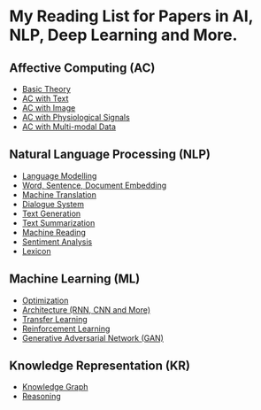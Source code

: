 # My Reading List for Papers in AI, NLP, Deep Learning and More.

## Affective Computing (AC)

 - [Basic Theory](./AC/AC_theory.md)
 - [AC with Text](./AC/AC_text.md)
 - [AC with Image](./AC/AC_image.md)
 - [AC with Physiological Signals](./AC/AC_physiological.md)
 - [AC with Multi-modal Data](./AC/AC_multimodal.md)

## Natural Language Processing (NLP)

 - [Language Modelling](./NLP/NLP_modelling.md)
 - [Word, Sentence, Document Embedding](./NLP/NLP_embedding.md)
 - [Machine Translation](./NLP/NLP_translation.md)
 - [Dialogue System](./NLP/NLP_dialogue.md)
 - [Text Generation](./NLP/NLP_generation.md)
 - [Text Summarization](./NLP/NLP_summarization.md)
 - [Machine Reading](./NLP/NLP_reading.md)
 - [Sentiment Analysis](./NLP/NLP_sentiment.md)
 - [Lexicon](./NLP/NLP_lexicon.md)

## Machine Learning (ML)

 - [Optimization](./ML/ML_optimization.md)
 - [Architecture (RNN, CNN and More)](./ML/ML_architecture.md)
 - [Transfer Learning](./ML/ML_transfer.md)
 - [Reinforcement Learning](./ML/ML_reinforcement.md)
 - [Generative Adversarial Network (GAN)](./ML/ML_GAN.md)

## Knowledge Representation (KR)

 - [Knowledge Graph](./CV/CV_classification.md)
 - [Reasoning](./CV/CV_segmentation.md)

<!---
## Computer Vision (CV)

 - [Image Classification](./CV/CV_classification.md)
 - [Instance Segmentation](./CV/CV_segmentation.md)
 - [Visual Question Answering](./CV/CV_visual_QA.md)
 - [Image Captioning](./CV/CV_captioning.md)
 - [Image Generation](./CV/CV_generation.md)
--->




<!--stackedit_data:
eyJoaXN0b3J5IjpbMjEyOTgxMDIyNiwtOTg4MTA1MTIyLC0zOD
M4NjQ0MzUsLTg2OTEyMzI4MSwtMTc0ODczMTgzNywtMTAxNjg4
MjQyOSwxOTI3NDIyNjgyLDUyMjA1ODMyMCwtMTE0NTAwODc0NC
w2NjcwNjgyODIsLTEyMjE5NTYyODcsNDc4MTYxOTA2LDExMTI0
MjAxNzksNDIwMjcyMDA0XX0=
-->